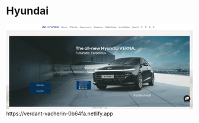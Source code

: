 <h1>Hyundai</h1>
<a href="https://verdant-vacherin-0b64fa.netlify.app"><img src="Hyundai image.png"></a>
https://verdant-vacherin-0b64fa.netlify.app
